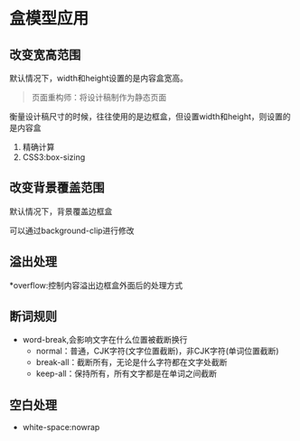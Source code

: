 # 盒模型应用

## 改变宽高范围

默认情况下，width和height设置的是内容盒宽高。

> 页面重构师：将设计稿制作为静态页面

衡量设计稿尺寸的时候，往往使用的是边框盒，但设置width和height，则设置的是内容盒

1. 精确计算
2. CSS3:box-sizing

## 改变背景覆盖范围

默认情况下，背景覆盖边框盒

可以通过background-clip进行修改

## 溢出处理

*overflow:控制内容溢出边框盒外面后的处理方式

## 断词规则

* word-break,会影响文字在什么位置被截断换行
  * normal：普通，CJK字符(文字位置截断)，非CJK字符(单词位置截断)
  * break-all：截断所有，无论是什么字符都在文字处截断
  * keep-all：保持所有，所有文字都是在单词之间截断

## 空白处理

* white-space:nowrap